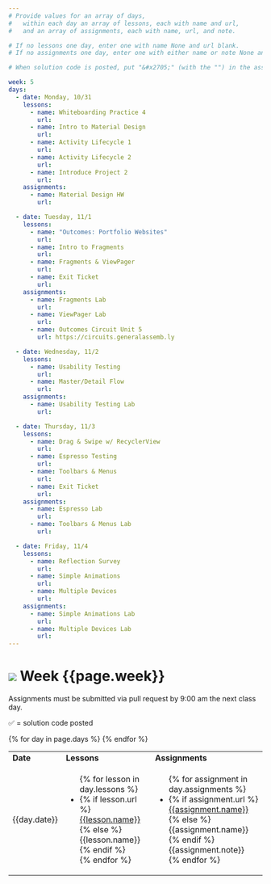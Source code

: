 ```yaml
---
# Provide values for an array of days,
#   within each day an array of lessons, each with name and url,
#   and an array of assignments, each with name, url, and note.

# If no lessons one day, enter one with name None and url blank.
# If no assignments one day, enter one with either name or note None and url blank.

# When solution code is posted, put "&#x2705;" (with the "") in the assignment's note.

week: 5
days:
  - date: Monday, 10/31
    lessons:
      - name: Whiteboarding Practice 4
        url: 
      - name: Intro to Material Design
        url: 
      - name: Activity Lifecycle 1
        url: 
      - name: Activity Lifecycle 2
        url: 
      - name: Introduce Project 2
        url: 
    assignments:
      - name: Material Design HW
        url: 

  - date: Tuesday, 11/1
    lessons:
      - name: "Outcomes: Portfolio Websites"
        url: 
      - name: Intro to Fragments
        url: 
      - name: Fragments & ViewPager
        url:
      - name: Exit Ticket
        url: 
    assignments:
      - name: Fragments Lab
        url:
      - name: ViewPager Lab
        url:
      - name: Outcomes Circuit Unit 5
        url: https://circuits.generalassemb.ly

  - date: Wednesday, 11/2
    lessons:
      - name: Usability Testing
        url:
      - name: Master/Detail Flow
        url:
    assignments:
      - name: Usability Testing Lab
        url:

  - date: Thursday, 11/3
    lessons:
      - name: Drag & Swipe w/ RecyclerView
        url:
      - name: Espresso Testing
        url:
      - name: Toolbars & Menus
        url:
      - name: Exit Ticket
        url: 
    assignments:
      - name: Espresso Lab
        url:
      - name: Toolbars & Menus Lab
        url:

  - date: Friday, 11/4
    lessons:
      - name: Reflection Survey
        url: 
      - name: Simple Animations
        url:
      - name: Multiple Devices
        url:
    assignments:
      - name: Simple Animations Lab
        url:
      - name: Multiple Devices Lab
        url:
---
```


# ![](https://ga-dash.s3.amazonaws.com/production/assets/logo-9f88ae6c9c3871690e33280fcf557f33.png) Week {{page.week}}

Assignments must be submitted via pull request by 9:00 am the next class day.

&#x2705; = solution code posted

<table>
<tr><td><b>Date</b></td><td><b>Lessons</b></td><td><b>Assignments</b></td></tr>
{% for day in page.days %}
  <tr>
    <td>{{day.date}}</td>
    <td><ul>{% for lesson in day.lessons %}
      <li>{% if lesson.url %}
        <a href="{{lesson.url}}">{{lesson.name}}</a>
      {% else %}
        {{lesson.name}}
      {% endif %}</li>
    {% endfor %}</ul></td>
    <td><ul>{% for assignment in day.assignments %}
      <li>{% if assignment.url %}
        <a href="{{assignment.url}}">{{assignment.name}}</a>
      {% else %}
        {{assignment.name}}
      {% endif %}{{assignment.note}}</li>
    {% endfor %}</ul></td>
  </tr>
{% endfor %}
</table>
